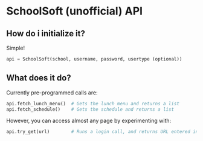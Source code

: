# SchoolSoft (unofficial) API

## How do i initialize it?

Simple!

```python
api = SchoolSoft(school, username, password, usertype (optional))
```

## What does it do?

Currently pre-programmed calls are:

```python
api.fetch_lunch_menu()  # Gets the lunch menu and returns a list
api.fetch_schedule()    # Gets the schedule and returns a list
```

However, you can access almost any page by experimenting with:

```python
api.try_get(url)        # Runs a login call, and returns URL entered in request format
```
